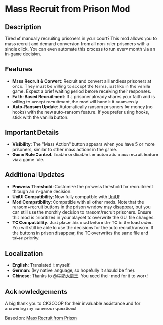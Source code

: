 # Mass Recruit from Prison Mod

## Description
Tired of manually recruiting prisoners in your court? This mod allows you to mass recruit and demand conversion from all non-ruler prisoners with a single click. You can even automate this process to run every month via an in-game decision.

## Features
- **Mass Recruit & Convert**: Recruit and convert all landless prisoners at once. They must be willing to accept the terms, just like in the vanilla game. Expect a brief waiting period before receiving their responses.
- **Faith-Based Recruitment**: If a prisoner already shares your faith and is willing to accept recruitment, the mod will handle it seamlessly.
- **Auto-Ransom Update**: Automatically ransom prisoners for money (no hooks) with the new auto-ransom feature. If you prefer using hooks, stick with the vanilla button.

## Important Details
- **Visibility**: The "Mass Action" button appears when you have 5 or more prisoners, similar to other mass actions in the game.
- **Game Rule Control**: Enable or disable the automatic mass recruit feature via a game rule.

## Additional Updates
- **Prowess Threshold**: Customize the prowess threshold for recruitment through an in-game decision.
- **UniUI Compatibility**: Now fully compatible with [UniUI](https://steamcommunity.com/sharedfiles/filedetails/?id=2768734977&searchtext=uniui)!
- **Mod Compatibility**: Compatible with all other mods. Note that the ransom+recruit buttons in the prison window may disappear, but you can still use the monthly decision to ransom/recruit prisoners. Ensure this mod is prioritized in your playset to overwrite the GUI file changes.
- **TC Compatibility**: Just place this mod before the TC in the load order. You will still be able to use the decisions for the auto recruit/ransom. If the buttons in prison disappear, the TC overwrites the same file and takes priority.

## Localization
- **English**: Translated it myself.
- **German**: (My native language, so hopefully it should be fine).
- **Chinese**: Thanks to [@牛奶大魔王](https://steamcommunity.com/sharedfiles/filedetails/?id=2903983628). You need their mod for it to work!

## Acknowledgements
A big thank you to CK3COOP for their invaluable assistance and for answering my numerous questions!

Based on: [Mass Recruit from Prison](https://github.com/IsaBeau-Dev/Mass-Recruit-from-Prison)

